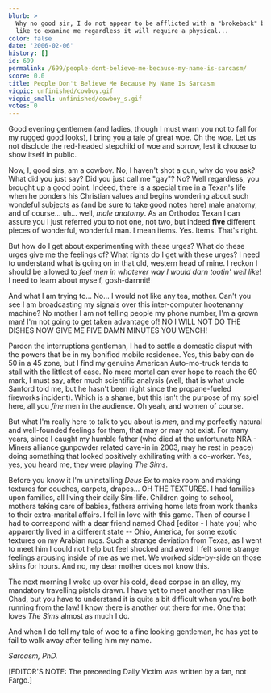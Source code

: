 ```yaml
---
blurb: >
  Why no good sir, I do not appear to be afflicted with a "brokeback" but if you would
  like to examine me regardless it will require a physical...
color: false
date: '2006-02-06'
history: []
id: 699
permalink: /699/people-dont-believe-me-because-my-name-is-sarcasm/
score: 0.0
title: People Don't Believe Me Because My Name Is Sarcasm
vicpic: unfinished/cowboy.gif
vicpic_small: unfinished/cowboy_s.gif
votes: 0
---
```


Good evening gentlemen (and ladies, though I must warn you not to fall
for my rugged good looks), I bring you a tale of great woe. Oh the
*woe*. Let us not disclude the red-headed stepchild of woe and sorrow,
lest it choose to show itself in public.

Now, I, good sirs, am a cowboy. No, I haven't shot a gun, why do you
ask? What did you just say? Did you just call me "gay"? No? Well
regardless, you brought up a good point. Indeed, there is a special time
in a Texan's life when he ponders his Christian values and begins
wondering about such wondeful subjects as (and be sure to take good
notes here) male anatomy, and of course... uh... well, *male anatomy*.
As an Orthodox Texan I can assure you I just referred you to not one,
not two, but indeed **five** different pieces of wonderful, wonderful
man. I mean items. Yes. Items. That's right.

But how do I get about experimenting with these urges? What do these
urges give me the feelings of? What rights do I get with these urges? I
need to understand what is going on in that old, western head of mine. I
reckon I should be allowed to *feel men in whatever way I would darn
tootin' well like*! I need to learn about myself, gosh-darnnit!

And what I am trying to... No... I would not like any tea, mother. Can't
you see I am broadcasting my signals over this inter-computer hootenanny
machine? No mother I am not telling people my phone number, I'm a grown
man! I'm not going to get taken advantage of! NO I WILL NOT DO THE
DISHES NOW GIVE ME FIVE DAMN MINUTES YOU WENCH!

Pardon the interruptions gentleman, I had to settle a domestic disput
with the powers that be in my bonified mobile residence. Yes, this baby
can do 50 in a 45 zone, but I find my genuine American Auto-mo-truck
tends to stall with the littlest of ease. No mere mortal can ever hope
to reach the 60 mark, I must say, after much scientific analysis (well,
that is what uncle Sanford told me, but he hasn't been right since the
propane-fueled fireworks incident). Which is a shame, but this isn't the
purpose of my spiel here, all you *fine* men in the audience. Oh yeah,
and women of course.

But what I'm really here to talk to you about is *men*, and my perfectly
natural and well-founded feelings for them, that may or may not exist.
For many years, since I caught my humble father (who died at the
unfortunate NRA - Miners alliance gunpowder related cave-in in 2003, may
he rest in peace) doing something that looked positively exhilirating
with a co-worker. Yes, yes, you heard me, they were playing *The Sims*.

Before you know it I'm uninstalling *Deus Ex* to make room and making
textures for couches, carpets, drapes... OH THE TEXTURES. I had families
upon families, all living their daily Sim-life. Children going to
school, mothers taking care of babies, fathers arriving home late from
work thanks to their extra-marital affairs. I fell in love with this
game. Then of course I had to correspond with a dear friend named Chad
\[editor - I hate you\] who apparently lived in a different state --
Ohio, America, for some exotic textures on my Arabian rugs. Such a
strange deviation from Texas, as I went to meet him I could not help but
feel shocked and awed. I felt some strange feelings arousing inside of
me as we met. We worked side-by-side on those skins for hours. And no,
my dear mother does not know this.

The next morning I woke up over his cold, dead corpse in an alley, my
mandatory travelling pistols drawn. I have yet to meet another man like
Chad, but you have to understand it is quite a bit difficult when you're
both running from the law! I know there is another out there for me. One
that loves *The Sims* almost as much I do.

And when I do tell my tale of woe to a fine looking gentleman, he has
yet to fail to walk away after telling him my name.

*Sarcasm, PhD.*

\[EDITOR'S NOTE: The preceeding Daily Victim was written by a fan, not
Fargo.\]